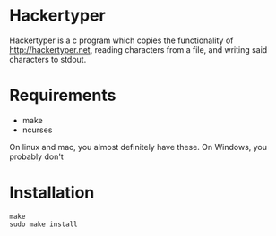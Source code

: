 # Hackertyper

Hackertyper is a c program which copies the functionality of http://hackertyper.net, reading characters from a file, and writing said characters to stdout.

# Requirements

* make
* ncurses

On linux and mac, you almost definitely have these. On Windows, you probably don't

# Installation
    make
    sudo make install

